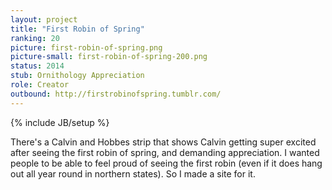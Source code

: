 ```yaml
---
layout: project
title: "First Robin of Spring"
ranking: 20
picture: first-robin-of-spring.png
picture-small: first-robin-of-spring-200.png
status: 2014
stub: Ornithology Appreciation
role: Creator
outbound: http://firstrobinofspring.tumblr.com/
---
```

{% include JB/setup %}

There's a Calvin and Hobbes strip that shows Calvin getting super excited after seeing the first robin of spring, and demanding appreciation. I wanted people to be able to feel proud of seeing the first robin (even if it does hang out all year round in northern states). So I made a site for it.